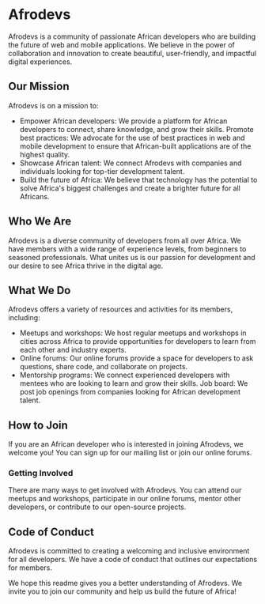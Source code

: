 # Afrodevs

Afrodevs is a community of passionate African developers who are building the future of web and mobile applications. We believe in the power of collaboration and innovation to create beautiful, user-friendly, and impactful digital experiences.

## Our Mission

Afrodevs is on a mission to:

- Empower African developers: We provide a platform for African developers to connect, share knowledge, and grow their skills.
  Promote best practices: We advocate for the use of best practices in web and mobile development to ensure that African-built applications are of the highest quality.
- Showcase African talent: We connect Afrodevs with companies and individuals looking for top-tier development talent.
- Build the future of Africa: We believe that technology has the potential to solve Africa's biggest challenges and create a brighter future for all Africans.

## Who We Are

Afrodevs is a diverse community of developers from all over Africa. We have members with a wide range of experience levels, from beginners to seasoned professionals. What unites us is our passion for development and our desire to see Africa thrive in the digital age.

## What We Do

Afrodevs offers a variety of resources and activities for its members, including:

- Meetups and workshops: We host regular meetups and workshops in cities across Africa to provide opportunities for developers to learn from each other and industry experts.
- Online forums: Our online forums provide a space for developers to ask questions, share code, and collaborate on projects.
- Mentorship programs: We connect experienced developers with mentees who are looking to learn and grow their skills.
  Job board: We post job openings from companies looking for African development talent.

## How to Join

If you are an African developer who is interested in joining Afrodevs, we welcome you! You can sign up for our mailing list or join our online forums.

### Getting Involved

There are many ways to get involved with Afrodevs. You can attend our meetups and workshops, participate in our online forums, mentor other developers, or contribute to our open-source projects.

## Code of Conduct

Afrodevs is committed to creating a welcoming and inclusive environment for all developers. We have a code of conduct that outlines our expectations for members.

We hope this readme gives you a better understanding of Afrodevs. We invite you to join our community and help us build the future of Africa!
